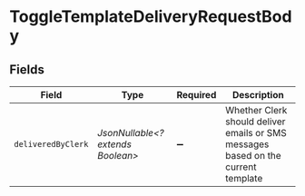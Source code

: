 # ToggleTemplateDeliveryRequestBody


## Fields

| Field                                                                             | Type                                                                              | Required                                                                          | Description                                                                       |
| --------------------------------------------------------------------------------- | --------------------------------------------------------------------------------- | --------------------------------------------------------------------------------- | --------------------------------------------------------------------------------- |
| `deliveredByClerk`                                                                | *JsonNullable<? extends Boolean>*                                                 | :heavy_minus_sign:                                                                | Whether Clerk should deliver emails or SMS messages based on the current template |